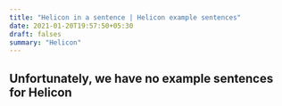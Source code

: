 ```yaml
---
title: "Helicon in a sentence | Helicon example sentences"
date: 2021-01-20T19:57:50+05:30
draft: falses
summary: "Helicon"
---
```

## Unfortunately, we have no example sentences for Helicon                 
